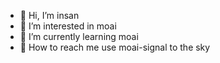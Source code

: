 
- 🗿 Hi, I’m insan
- 🗿 I’m interested in moai
- 🗿 I’m currently learning moai
- 🗿 How to reach me use moai-signal to the sky

<!---
Two to the one,from the one to the three.
--->
